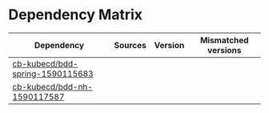 # Dependency Matrix

Dependency | Sources | Version | Mismatched versions
---------- | ------- | ------- | -------------------
[cb-kubecd/bdd-spring-1590115683](https://github.com/cb-kubecd/bdd-spring-1590115683.git) |  | []() | 
[cb-kubecd/bdd-nh-1590117587](https://github.com/cb-kubecd/bdd-nh-1590117587.git) |  | []() | 
